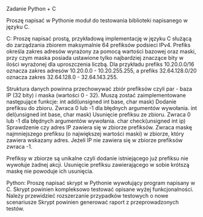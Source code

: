 Zadanie Python + C 

Proszę napisać w Pythonie moduł do testowania biblioteki napisanego w języku C. 

C:
Proszę napisać prostą, przykładową implementację w języku C służącą do zarządzania zbiorem maksymalnie  64 prefiksów podsieci IPv4.
Prefiks określa zakres adresów wyrażony za pomocą wartości bazowej oraz maski, przy czym maska posiada ustawione tylko najbardziej znaczące bity w ilości wyrażonej dla uproszczenia liczbą.
Dla przykładu prefiks 10.20.0.0/16 oznacza zakres adresów 10.20.0.0 - 10.20.255.255, a prefiks 32.64.128.0/20 oznacza zakres 32.64.128.0 - 32.64.143.255. 

Struktura danych powinna przechowywać zbiór prefiksów czyli par - baza IP (32 bity) i maska (wartości 0 - 32).
Muszą zostać zaimplementowane następujące funkcje:
int add(unsigned int base, char mask)
Dodanie prefiksu do zbioru. Zwraca 0 lub -1 dla błędnych argumentów wywołania.
int del(unsigned int base, char mask)
Usunięcie prefiksu ze zbioru. Zwraca 0 lub -1 dla błędnych argumentów wywołania.
char check(unsigned int ip)
Sprawdzenie czy adres IP zawiera się w zbiorze prefiksów. Zwraca maskę najmniejszego prefiksu (o największej wartości maski) w zbiorze, który zawiera wskazany adres. Jeżeli IP nie zawiera się w zbiorze prefiksów zwraca -1. 

Prefiksy w zbiorze są unikalne czyli dodanie istniejącego już prefiksu nie wywołuje żadnej akcji. Usunięcie prefiksu zawierającego w sobie krótszą maskę nie powoduje ich usunięcia. 

Python:
Proszę napisać skrypt w Pythonie wywołujący program napisany w C. Skrypt powinien kompleksowo testować opisane wyżej funkcjonalności. Należy przewidzieć rozszerzanie przypadków testowych o nowe scenariusze
Skrypt powinien generować raport z przeprowadzonych testów.
